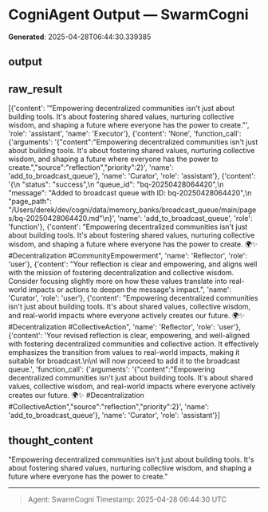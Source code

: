 # CogniAgent Output — SwarmCogni

**Generated**: 2025-04-28T06:44:30.339385

## output


## raw_result
[{'content': '"Empowering decentralized communities isn\'t just about building tools. It\'s about fostering shared values, nurturing collective wisdom, and shaping a future where everyone has the power to create."', 'role': 'assistant', 'name': 'Executor'}, {'content': 'None', 'function_call': {'arguments': '{"content":"Empowering decentralized communities isn\'t just about building tools. It\'s about fostering shared values, nurturing collective wisdom, and shaping a future where everyone has the power to create.","source":"reflection","priority":2}', 'name': 'add_to_broadcast_queue'}, 'name': 'Curator', 'role': 'assistant'}, {'content': '{\n  "status": "success",\n  "queue_id": "bq-20250428064420",\n  "message": "Added to broadcast queue with ID: bq-20250428064420",\n  "page_path": "/Users/derek/dev/cogni/data/memory_banks/broadcast_queue/main/pages/bq-20250428064420.md"\n}', 'name': 'add_to_broadcast_queue', 'role': 'function'}, {'content': "Empowering decentralized communities isn't just about building tools. It's about fostering shared values, nurturing collective wisdom, and shaping a future where everyone has the power to create. 🌍✨ #Decentralization #CommunityEmpowerment", 'name': 'Reflector', 'role': 'user'}, {'content': "Your reflection is clear and empowering, and aligns well with the mission of fostering decentralization and collective wisdom. Consider focusing slightly more on how these values translate into real-world impacts or actions to deepen the message's impact.", 'name': 'Curator', 'role': 'user'}, {'content': "Empowering decentralized communities isn't just about building tools. It's about shared values, collective wisdom, and real-world impacts where everyone actively creates our future. 🌍✨ #Decentralization #CollectiveAction", 'name': 'Reflector', 'role': 'user'}, {'content': 'Your revised reflection is clear, empowering, and well-aligned with fostering decentralized communities and collective action. It effectively emphasizes the transition from values to real-world impacts, making it suitable for broadcast.\n\nI will now proceed to add it to the broadcast queue.', 'function_call': {'arguments': '{"content":"Empowering decentralized communities isn\'t just about building tools. It\'s about shared values, collective wisdom, and real-world impacts where everyone actively creates our future. 🌍✨ #Decentralization #CollectiveAction","source":"reflection","priority":2}', 'name': 'add_to_broadcast_queue'}, 'name': 'Curator', 'role': 'assistant'}]

## thought_content
"Empowering decentralized communities isn't just about building tools. It's about fostering shared values, nurturing collective wisdom, and shaping a future where everyone has the power to create."

---
> Agent: SwarmCogni
> Timestamp: 2025-04-28 06:44:30 UTC